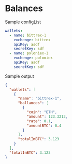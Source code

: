 Balances
=========


Sample configList

```yaml
wallets:
  - name: bittrex-1
    exchenge: bittrex
    apiKey: asdf
    secretKey: sdf
  - name: poloniex-1
    exchenge: poloniex
    apiKey: asdf
    secretKey: sdf
```

Sample output

```json
{
  "wallets": [
    {
      "name": "bittrex-1",
      "ballances": [
        {
          "coin": "ETH",
          "amount": 123.3213,
          "rate": 0.1,
          "amountBTC": 0.4
        }
      ],
      "totalInBTC": 3.123
    }
  ],
  "totalInBTC": 3.123
}

```


